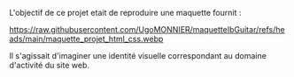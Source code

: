 L'objectif de ce projet etait de reproduire une maquette fournit :

https://raw.githubusercontent.com/UgoMONNIER/maquetteIbGuitar/refs/heads/main/maquette_projet_html_css.webp

Il s'agissait d'imaginer une identité visuelle correspondant au domaine d'activité du site web.
